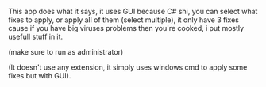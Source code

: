 This app does what it says, it uses GUI because C# shi, you can select what fixes to apply, or apply all of them (select multiple), it only have 3 fixes cause if you have big viruses problems then you're cooked, i put mostly usefull stuff in it.

(make sure to run as administrator)


(It doesn't use any extension, it simply uses windows cmd to apply some fixes but with GUI).
